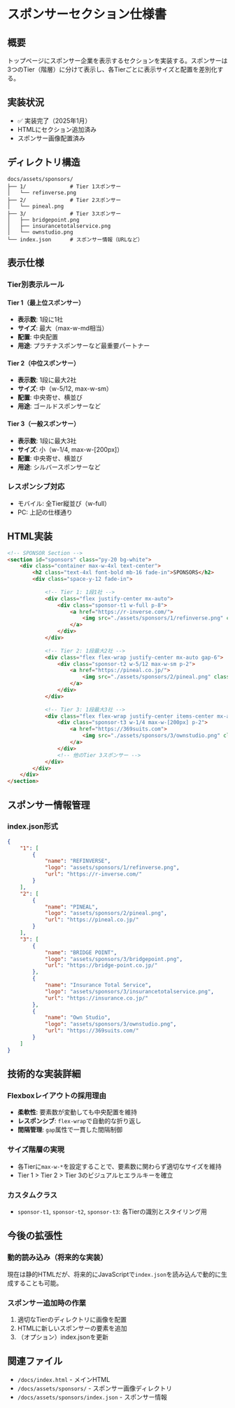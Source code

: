 # スポンサーセクション仕様書

## 概要
トップページにスポンサー企業を表示するセクションを実装する。スポンサーは3つのTier（階層）に分けて表示し、各Tierごとに表示サイズと配置を差別化する。

## 実装状況
- ✅ 実装完了（2025年1月）
- HTMLにセクション追加済み
- スポンサー画像配置済み

## ディレクトリ構造
```
docs/assets/sponsors/
├── 1/              # Tier 1スポンサー
│   └── refinverse.png
├── 2/              # Tier 2スポンサー
│   └── pineal.png
├── 3/              # Tier 3スポンサー
│   ├── bridgepoint.png
│   ├── insurancetotalservice.png
│   └── ownstudio.png
└── index.json      # スポンサー情報（URLなど）
```

## 表示仕様

### Tier別表示ルール

#### Tier 1（最上位スポンサー）
- **表示数**: 1段に1社
- **サイズ**: 最大（max-w-md相当）
- **配置**: 中央配置
- **用途**: プラチナスポンサーなど最重要パートナー

#### Tier 2（中位スポンサー）
- **表示数**: 1段に最大2社
- **サイズ**: 中（w-5/12, max-w-sm）
- **配置**: 中央寄せ、横並び
- **用途**: ゴールドスポンサーなど

#### Tier 3（一般スポンサー）
- **表示数**: 1段に最大3社
- **サイズ**: 小（w-1/4, max-w-[200px]）
- **配置**: 中央寄せ、横並び
- **用途**: シルバースポンサーなど

### レスポンシブ対応
- モバイル: 全Tier縦並び（w-full）
- PC: 上記の仕様通り

## HTML実装

```html
<!-- SPONSOR Section -->
<section id="sponsors" class="py-20 bg-white">
    <div class="container max-w-4xl text-center">
        <h2 class="text-4xl font-bold mb-16 fade-in">SPONSORS</h2>
        <div class="space-y-12 fade-in">
            
            <!-- Tier 1: 1段1社 -->
            <div class="flex justify-center mx-auto">
                <div class="sponsor-t1 w-full p-8">
                    <a href="https://r-inverse.com/">
                        <img src="./assets/sponsors/1/refinverse.png" class="w-full h-auto" />
                    </a>
                </div>
            </div>
            
            <!-- Tier 2: 1段最大2社 -->
            <div class="flex flex-wrap justify-center mx-auto gap-6">
                <div class="sponsor-t2 w-5/12 max-w-sm p-2">
                    <a href="https://pineal.co.jp/">
                        <img src="./assets/sponsors/2/pineal.png" class="w-full h-auto" />
                    </a>
                </div>
            </div>
            
            <!-- Tier 3: 1段最大3社 -->
            <div class="flex flex-wrap justify-center items-center mx-auto gap-4">
                <div class="sponsor-t3 w-1/4 max-w-[200px] p-2">
                    <a href="https://369suits.com">
                        <img src="./assets/sponsors/3/ownstudio.png" class="w-full h-auto" />
                    </a>
                </div>
                <!-- 他のTier 3スポンサー -->
            </div>
        </div>
    </div>
</section>
```

## スポンサー情報管理

### index.json形式
```json
{
    "1": [
        {
            "name": "REFINVERSE",
            "logo": "assets/sponsors/1/refinverse.png",
            "url": "https://r-inverse.com/"
        }
    ],
    "2": [
        {
            "name": "PINEAL",
            "logo": "assets/sponsors/2/pineal.png",
            "url": "https://pineal.co.jp/"
        }
    ],
    "3": [
        {
            "name": "BRIDGE POINT",
            "logo": "assets/sponsors/3/bridgepoint.png",
            "url": "https://bridge-point.co.jp/"
        },
        {
            "name": "Insurance Total Service",
            "logo": "assets/sponsors/3/insurancetotalservice.png",
            "url": "https://insurance.co.jp/"
        },
        {
            "name": "Own Studio",
            "logo": "assets/sponsors/3/ownstudio.png",
            "url": "https://369suits.com/"
        }
    ]
}
```

## 技術的な実装詳細

### Flexboxレイアウトの採用理由
- **柔軟性**: 要素数が変動しても中央配置を維持
- **レスポンシブ**: `flex-wrap`で自動的な折り返し
- **間隔管理**: `gap`属性で一貫した間隔制御

### サイズ階層の実現
- 各Tierに`max-w-*`を設定することで、要素数に関わらず適切なサイズを維持
- Tier 1 > Tier 2 > Tier 3のビジュアルヒエラルキーを確立

### カスタムクラス
- `sponsor-t1`, `sponsor-t2`, `sponsor-t3`: 各Tierの識別とスタイリング用

## 今後の拡張性

### 動的読み込み（将来的な実装）
現在は静的HTMLだが、将来的にJavaScriptで`index.json`を読み込んで動的に生成することも可能。

### スポンサー追加時の作業
1. 適切なTierのディレクトリに画像を配置
2. HTMLに新しいスポンサーの要素を追加
3. （オプション）index.jsonを更新

## 関連ファイル
- `/docs/index.html` - メインHTML
- `/docs/assets/sponsors/` - スポンサー画像ディレクトリ
- `/docs/assets/sponsors/index.json` - スポンサー情報